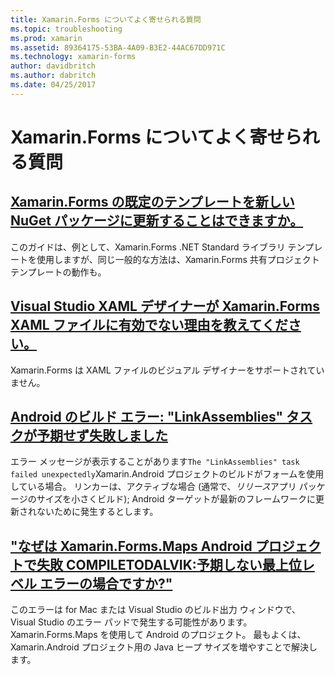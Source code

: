 ```yaml
---
title: Xamarin.Forms についてよく寄せられる質問
ms.topic: troubleshooting
ms.prod: xamarin
ms.assetid: 89364175-53BA-4A09-B3E2-44AC67DD971C
ms.technology: xamarin-forms
author: davidbritch
ms.author: dabritch
ms.date: 04/25/2017
---
```


# <a name="xamarinforms-frequently-asked-questions"></a>Xamarin.Forms についてよく寄せられる質問

## <a name="can-i-update-the-xamarinforms-default-template-to-a-newer-nuget-packageupdate-forms-templatemd"></a>[Xamarin.Forms の既定のテンプレートを新しい NuGet パッケージに更新することはできますか。](update-forms-template.md)
このガイドは、例として、Xamarin.Forms .NET Standard ライブラリ テンプレートを使用しますが、同じ一般的な方法は、Xamarin.Forms 共有プロジェクト テンプレートの動作も。

## <a name="why-doesnt-the-visual-studio-xaml-designer-work-for-xamarinforms-xaml-filesforms-xaml-designermd"></a>[Visual Studio XAML デザイナーが Xamarin.Forms XAML ファイルに有効でない理由を教えてください。](forms-xaml-designer.md)
Xamarin.Forms は XAML ファイルのビジュアル デザイナーをサポートされていません。

## <a name="android-build-error-the-linkassemblies-task-failed-unexpectedlyandroid-linkassemblies-errormd"></a>[Android のビルド エラー: "LinkAssemblies" タスクが予期せず失敗しました](android-linkassemblies-error.md)
エラー メッセージが表示することがあります`The "LinkAssemblies" task failed unexpectedly`Xamarin.Android プロジェクトのビルドがフォームを使用している場合。 リンカーは、アクティブな場合 (通常で、*リリース*アプリ パッケージのサイズを小さくビルド); Android ターゲットが最新のフレームワークに更新されないために発生するとします。 

## <a name="why-does-my-xamarinformsmaps-android-project-fail-with-compiletodalvik--unexpected-top-level-errormaps-compiletodalvik-errormd"></a>["なぜは Xamarin.Forms.Maps Android プロジェクトで失敗 COMPILETODALVIK:予期しない最上位レベル エラーの場合ですか?"](maps-compiletodalvik-error.md)
このエラーは for Mac または Visual Studio のビルド出力 ウィンドウで、Visual Studio のエラー パッドで発生する可能性があります。Xamarin.Forms.Maps を使用して Android のプロジェクト。 最もよくは、Xamarin.Android プロジェクト用の Java ヒープ サイズを増やすことで解決します。
